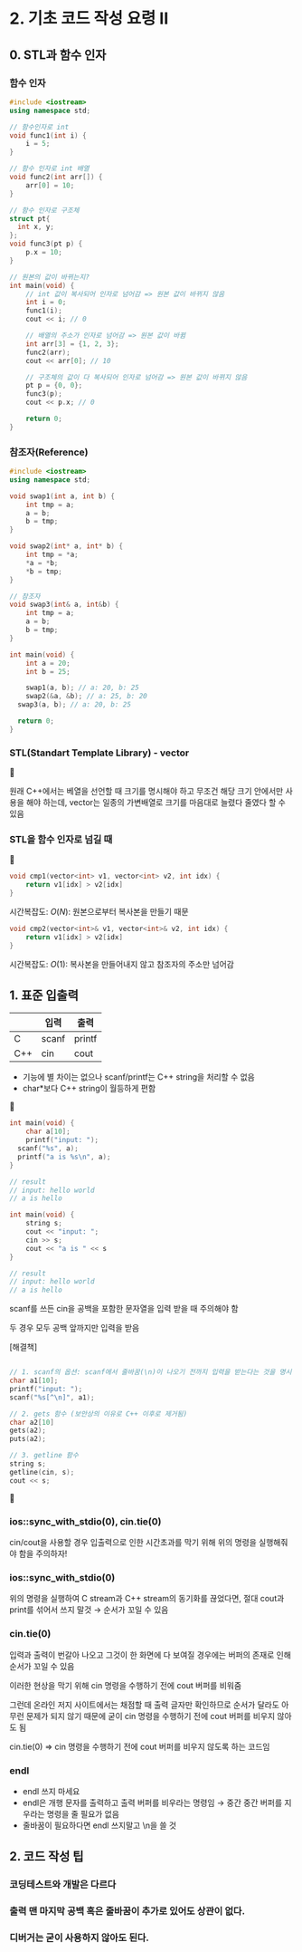 # 2. **기초 코드 작성 요령 II**

## 0. STL과 함수 인자

### 함수 인자

```cpp
#include <iostream>
using namespace std;

// 함수인자로 int
void func1(int i) {
	i = 5;
}

// 함수 인자로 int 배열
void func2(int arr[]) {
	arr[0] = 10;
}

// 함수 인자로 구조체
struct pt{
  int x, y;
};
void func3(pt p) {
	p.x = 10;
}

// 원본의 값이 바뀌는지?
int main(void) {
	// int 값이 복사되어 인자로 넘어감 => 원본 값이 바뀌지 않음
	int i = 0;
	func1(i);
	cout << i; // 0

	// 배열의 주소가 인자로 넘어감 => 원본 값이 바뀜
	int arr[3] = {1, 2, 3};
	func2(arr);
	cout << arr[0]; // 10

	// 구조체의 값이 다 복사되어 인자로 넘어감 => 원본 값이 바뀌지 않음
	pt p = {0, 0};
	func3(p);
	cout << p.x; // 0

	return 0;
}
```

### 참조자(Reference)

```cpp
#include <iostream>
using namespace std;

void swap1(int a, int b) {
	int tmp = a;
	a = b;
	b = tmp;
}

void swap2(int* a, int* b) {
	int tmp = *a;
	*a = *b;
	*b = tmp;
}

// 참조자
void swap3(int& a, int&b) {
	int tmp = a;
	a = b;
	b = tmp;
}

int main(void) {
	int a = 20;
	int b = 25;

	swap1(a, b); // a: 20, b: 25
	swap2(&a, &b); // a: 25, b: 20
  swap3(a, b); // a: 20, b: 25

  return 0;
}
```

### STL(Standart Template Library) - vector

<aside>
📌

원래 C++에서는 베열을 선언할 때 크기를 명시해야 하고 무조건 해당 크기 안에서만 사용을 해야 하는데, vector는 일종의 가변배열로 크기를 마음대로 늘렸다 줄였다 할 수 있음

</aside>

### STL을 함수 인자로 넘길 때

<aside>
📌

```cpp
void cmp1(vector<int> v1, vector<int> v2, int idx) {
	return v1[idx] > v2[idx]
}
```

시간복잡도: $O(N)$: 원본으로부터 복사본을 만들기 때문

```cpp
void cmp2(vector<int>& v1, vector<int>& v2, int idx) {
	return v1[idx] > v2[idx]
}
```

시간복잡도: $O(1)$: 복사본을 만들어내지 않고 참조자의 주소만 넘어감

</aside>

## 1. 표준 입출력

|     | 입력  | 출력   |
| --- | ----- | ------ |
| C   | scanf | printf |
| C++ | cin   | cout   |

- 기능에 별 차이는 없으나 scanf/printf는 C++ string을 처리할 수 없음
- char\*보다 C++ string이 월등하게 편함

<aside>
📌

```cpp
int main(void) {
	char a[10];
	printf("input: ");
  scanf("%s", a);
  printf("a is %s\n", a);
}

// result
// input: hello world
// a is hello
```

```cpp
int main(void) {
	string s;
	cout << "input: ";
	cin >> s;
	cout << "a is " << s
}

// result
// input: hello world
// a is hello
```

scanf를 쓰든 cin을 공백을 포함한 문자열을 입력 받을 때 주의해야 함

두 경우 모두 공백 앞까지만 입력을 받음

[해결책]

```cpp

// 1. scanf의 옵션: scanf에서 줄바꿈(\n)이 나오기 전까지 입력을 받는다는 것을 명시
char a1[10];
printf("input: ");
scanf("%s[^\n]", a1);

// 2. gets 함수 (보안상의 이유로 C++ 이후로 제거됨)
char a2[10]
gets(a2);
puts(a2);

// 3. getline 함수
string s;
getline(cin, s);
cout << s;
```

</aside>

<aside>
📌

### ios::sync_with_stdio(0), cin.tie(0)

cin/cout을 사용할 경우 입출력으로 인한 시간초과를 막기 위해 위의 명령을 실행해줘야 함을 주의하자!

### ios::sync_with_stdio(0)

위의 명령을 실행하여 C stream과 C++ stream의 동기화를 끊었다면, 절대 cout과 print를 섞어서 쓰지 말것 → 순서가 꼬일 수 있음

### cin.tie(0)

입력과 출력이 번갈아 나오고 그것이 한 화면에 다 보여질 경우에는 버퍼의 존재로 인해 순서가 꼬일 수 있음

이러한 현상을 막기 위해 cin 명령을 수행하기 전에 cout 버퍼를 비워줌

그런데 온라인 저지 사이트에서는 채점할 때 출력 글자만 확인하므로 순서가 달라도 아무런 문제가 되지 않기 때문에 굳이 cin 명령을 수행하기 전에 cout 버퍼를 비우지 않아도 됨

cin.tie(0) ⇒ cin 명령을 수행하기 전에 cout 버퍼를 비우지 않도록 하는 코드임

</aside>

### endl

- endl 쓰지 마세요
- endl은 개행 문자를 출력하고 출력 버퍼를 비우라는 명령임
  → 중간 중간 버퍼를 지우라는 명령을 줄 필요가 없음
- 줄바꿈이 필요하다면 endl 쓰지말고 \n을 쓸 것

## 2. 코드 작성 팁

### 코딩테스트와 개발은 다르다

### 출력 맨 마지막 공백 혹은 줄바꿈이 추가로 있어도 상관이 없다.

### 디버거는 굳이 사용하지 않아도 된다.
